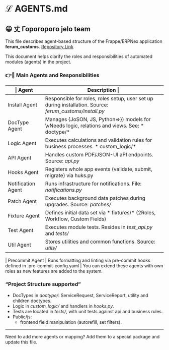 # ℒ AGENTS.md

## 😀 丈 Горогорого jelo team

This file describes agent-based structure of the Frappe/ERPNex application **ferum_customs**.
[Repository Link](https://github.com/Dmitriyrus99/ferumdubn)

This document helps clarify the roles and responsibilities of automated modules (agents) in the project.

### 👉💩 Main Agents and Responsibilities

\| Agent  | Description \|
 |----------- |------------------------------------- |
 | Install Agent | Responsible for roles, roles setup, user set up during installation. Source: *ferum_customs/install.py* |
 | DocType Agent | Manages {JoSON, JS, Python=>}) models for \vNeeds logic, relations and views. See: * doctype/* |
 | Logic Agent | Executes calculations and validation rules for business processes. * custom_logic/* |
 | API Agent | Handles custom PDF/JSON-UI aPI endpoints. Source: *api.py*
  | Hooks Agent | Registers whole app events (validate, submit, migrate) via huks.py | 
 | Notification Agent | Runs infrastructure for notifications. File: *notifications.py* |
 | Patch Agent | Executes background data patches during upgrades. Source: *patches/* |
 |Fixture Agent| Defines initial data set via * fixtures/* (2Roles, Workflow, Custom Fields) |
 | Test Agent | Executes module tests. Resides in *test_api.py* and *tests/* |
 | Util Agent | Stores utilities and common functions. Source: *utils/* |

| Precommit Agent | Runs formatting and linting via pre-commit hooks defined in .pre-commit-config.yaml |
You can extend these agents with own roles as new features are added to the system.

### “Project Structure supported”

* DocTypes in *doctype/*: ServiceRequest, ServiceReport, utility and children doctypes.
* Logic in *custom_logic/* and handlers in *hooks.py*.
* Tests are located in *tests/*, with unit tests against api and business rules.
* Public/js:
  * frontend field manipulation (autorefill, set filters).

---

Need to add more agents or mapping? Add them to a special package and update this file.
